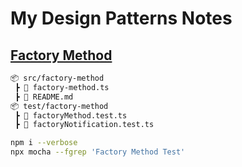 
# My Design Patterns Notes

## [Factory Method](./src/factory-method/README.md)

```bash
📦 src/factory-method
 ┣ 📜 factory-method.ts
 ┣ 📜 README.md
📦 test/factory-method
 ┣ 📜 factoryMethod.test.ts
 ┣ 📜 factoryNotification.test.ts
```

```bash
npm i --verbose
npx mocha --fgrep 'Factory Method Test'
```